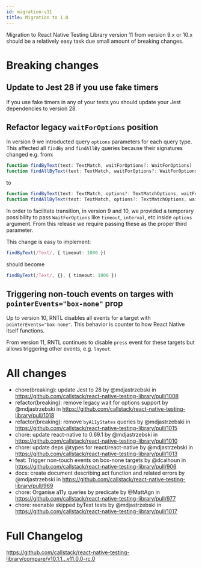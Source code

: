 ```yaml
---
id: migration-v11
title: Migration to 1.0
---
```


Migration to React Native Testing Library version 11 from version 9.x or 10.x should be a relatively easy task due small amount of breaking changes.

# Breaking changes

## Update to Jest 28 if you use fake timers

If you use fake timers in any of your tests you should update your Jest dependencies to version 28.

## Refactor legacy `waitForOptions` position

In version 9 we introducted query `options` parameters for each query type. This affected all `findBy` and `findAllBy` queries because their signatures changed e.g. from:

```ts
function findByText(text: TextMatch, waitForOptions?: WaitForOptions)
function findAllByText(text: TextMatch, waitForOptions?: WaitForOptions)
```

to 

```ts
function findByText(text: TextMatch, options?: TextMatchOptions, waitForOptions?: WaitForOptions)
function findAllByText(text: TextMatch, options?: TextMatchOptions, waitForOptions?: WaitForOptions)
```

In order to facilitate transition, in version 9 and 10, we provided a temporary possibility to pass `WaitForOptions` like `timeout`, `interval`, etc inside `options` argument. From this release we require passing these as the proper third parameter.

This change is easy to implement:

```ts
findByText(/Text/, { timeout: 1000 })
```

should become

```ts
findByText(/Text/, {}, { timeout: 1000 })
```

## Triggering non-touch events on targes with `pointerEvents="box-none"` prop

Up to version 10, RNTL disables all events for a target with `pointerEvents="box-none"`. This behavior is counter to how React Native itself functions. 

From version 11, RNTL continues to disable `press` event for these targets but allows triggering other events, e.g. `layout`.

# All changes

* chore(breaking): update Jest to 28 by @mdjastrzebski in https://github.com/callstack/react-native-testing-library/pull/1008
* refactor(breaking): remove legacy wait for options support by @mdjastrzebski in https://github.com/callstack/react-native-testing-library/pull/1018
* refactor(breaking): remove `byA11yStates` queries by @mdjastrzebski in https://github.com/callstack/react-native-testing-library/pull/1015
* chore: update react-native to 0.69.1 by @mdjastrzebski in https://github.com/callstack/react-native-testing-library/pull/1010
* chore: update deps @types for react/react-native by @mdjastrzebski in https://github.com/callstack/react-native-testing-library/pull/1013
* feat: Trigger non-touch events on box-none targets by @dcalhoun in https://github.com/callstack/react-native-testing-library/pull/906
* docs: create document describing act function and related errors by @mdjastrzebski in https://github.com/callstack/react-native-testing-library/pull/969
* chore: Organise a11y queries by predicate by @MattAgn in https://github.com/callstack/react-native-testing-library/pull/977
* chore: reenable skipped byText tests by @mdjastrzebski in https://github.com/callstack/react-native-testing-library/pull/1017

# Full Changelog
https://github.com/callstack/react-native-testing-library/compare/v10.1.1...v11.0.0-rc.0

